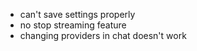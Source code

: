 - can't save settings properly
- no stop streaming feature
- changing providers in chat doesn't work